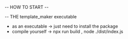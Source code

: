 -- HOW TO START --

 -- THE template_maker executable

- as an executable -> just need to install the package
- compile yourself -> npx run build , node ./dist/index.js




